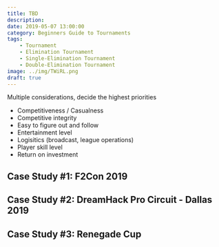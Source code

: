 ```yaml
---
title: TBD
description: 
date: 2019-05-07 13:00:00
category: Beginners Guide to Tournaments
tags:
    - Tournament
    - Elimination Tournament
    - Single-Elimination Tournament
    - Double-Elimination Tournament
image: ../img/TWiRL.png
draft: true
---
```


Multiple considerations, decide the highest priorities

- Competitiveness / Casualness
- Competitive integrity
- Easy to figure out and follow
- Entertainment level
- Logisitics (broadcast, league operations)
- Player skill level
- Return on investment

## Case Study #1: F2Con 2019

## Case Study #2: DreamHack Pro Circuit - Dallas 2019

## Case Study #3: Renegade Cup

